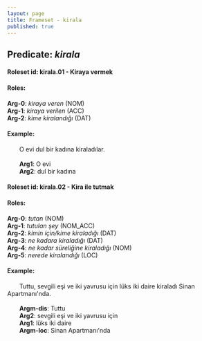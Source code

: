 ```yaml
---
layout: page
title: Frameset - kirala
published: true
---
```

<h2>Predicate: <i>kirala</i></h2>
<h4>Roleset id: kirala.01 - Kiraya vermek<br>
<h4>Roles:</h4>
<b>Arg-0</b>: <i>kiraya veren</i>  (NOM) <br>
<b>Arg-1</b>: <i>kiraya verilen</i>  (ACC) <br>
<b>Arg-2</b>: <i>kime kiralandığı</i>  (DAT) <br>
<h4>Example:</h4>
&emsp;&emsp;O evi dul bir kadına kiraladılar.<br><br>
&emsp;&emsp;<b>Arg1</b>:  O evi<br>
&emsp;&emsp;<b>Arg2</b>:  dul bir kadına<br>

<h4>Roleset id: kirala.02 - Kira ile tutmak<br>
<h4>Roles:</h4>
<b>Arg-0</b>: <i>tutan</i>  (NOM) <br>
<b>Arg-1</b>: <i>tutulan şey</i>  (NOM_ACC) <br>
<b>Arg-2</b>: <i>kimin için/kime kiraladığı</i>  (DAT) <br>
<b>Arg-3</b>: <i>ne kadara kiraladığı</i>  (DAT) <br>
<b>Arg-4</b>: <i>ne kadar süreliğine kiraladığı</i>  (NOM) <br>
<b>Arg-5</b>: <i>nerede kiralandığı</i>  (LOC) <br>
<h4>Example:</h4>
&emsp;&emsp;Tuttu, sevgili eşi ve iki yavrusu için lüks iki daire kiraladı Sinan Apartmanı'nda.<br><br>
&emsp;&emsp;<b>Argm-dis</b>:  Tuttu<br>
&emsp;&emsp;<b>Arg2</b>:  sevgili eşi ve iki yavrusu için<br>
&emsp;&emsp;<b>Arg1</b>:  lüks iki daire<br>
&emsp;&emsp;<b>Argm-loc</b>:  Sinan Apartmanı'nda<br>

